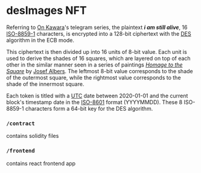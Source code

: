 # desImages NFT

Referring to [On Kawara](https://en.wikipedia.org/wiki/On_Kawara)'s telegram series, the plaintext ***i am still alive***, 16 [ISO-8859-1](https://en.wikipedia.org/wiki/ISO/IEC_8859-1) characters, is encrypted into a 128-bit ciphertext with the [DES](https://en.wikipedia.org/wiki/Data_Encryption_Standard) algorithm in the ECB mode.

This ciphertext is then divided up into 16 units of 8-bit value. Each unit is used to derive the shades of 16 squares, which are layered on top of each other in the similar manner seen in a series of paintings *[Homage to the Square](https://en.wikipedia.org/wiki/Josef_Albers#Homage_to_the_Square)* by [Josef Albers](https://en.wikipedia.org/wiki/Josef_Albers). The leftmost 8-bit value corresponds to the shade of the outermost square, while the rightmost value corresponds to the shade of the innermost square.

Each token is titled with a [UTC](https://en.wikipedia.org/wiki/Coordinated_Universal_Time) date between 2020-01-01 and the current block's timestamp date in the [ISO-8601](https://en.wikipedia.org/wiki/ISO_8601) format (YYYYMMDD). These 8 ISO-8859-1 characters form a 64-bit key for the DES algorithm.

### `/contract`

contains solidity files

### `/frontend`

contains react frontend app
